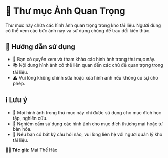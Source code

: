 # 📁 Thư mục Ảnh Quan Trọng

Thư mục này chứa các hình ảnh quan trọng trong kho tài liệu. Người dùng có thể xem các bức ảnh này và sử dụng chúng để trau dồi kiến thức.

## 📝 Hướng dẫn sử dụng
- 👀 Bạn có quyền xem và tham khảo các hình ảnh trong thư mục này.
- 📚 Nội dung hình ảnh có thể liên quan đến các chủ đề quan trọng trong tài liệu.
- ⚠️ Vui lòng không chỉnh sửa hoặc xóa hình ảnh nếu không có sự cho phép.

## ℹ️ Lưu ý
- 📢 Mọi hình ảnh trong thư mục này chỉ được sử dụng cho mục đích học tập, nghiên cứu.
- 🚫 Nghiêm cấm sử dụng các hình ảnh cho mục đích thương mại hoặc tư bản hóa.
- 💬 Nếu bạn có bất kỳ câu hỏi nào, vui lòng liên hệ với người quản lý kho tài liệu.

**👨‍💻 Tác giả:** Mai Thế Hào